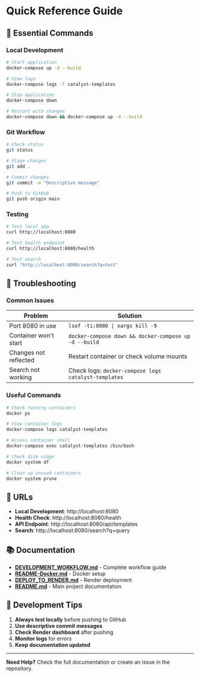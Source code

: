 # Quick Reference Guide

## 🚀 Essential Commands

### Local Development
```bash
# Start application
docker-compose up -d --build

# View logs
docker-compose logs -f catalyst-templates

# Stop application
docker-compose down

# Restart with changes
docker-compose down && docker-compose up -d --build
```

### Git Workflow
```bash
# Check status
git status

# Stage changes
git add .

# Commit changes
git commit -m "Descriptive message"

# Push to GitHub
git push origin main
```

### Testing
```bash
# Test local app
curl http://localhost:8080

# Test health endpoint
curl http://localhost:8080/health

# Test search
curl "http://localhost:8080/search?q=test"
```

## 🔧 Troubleshooting

### Common Issues
| Problem | Solution |
|---------|----------|
| Port 8080 in use | `lsof -ti:8080 \| xargs kill -9` |
| Container won't start | `docker-compose down && docker-compose up -d --build` |
| Changes not reflected | Restart container or check volume mounts |
| Search not working | Check logs: `docker-compose logs catalyst-templates` |

### Useful Commands
```bash
# Check running containers
docker ps

# View container logs
docker-compose logs catalyst-templates

# Access container shell
docker-compose exec catalyst-templates /bin/bash

# Check disk usage
docker system df

# Clean up unused containers
docker system prune
```

## 📱 URLs

- **Local Development**: http://localhost:8080
- **Health Check**: http://localhost:8080/health
- **API Endpoint**: http://localhost:8080/api/templates
- **Search**: http://localhost:8080/search?q=query

## 📚 Documentation

- **[DEVELOPMENT_WORKFLOW.md](DEVELOPMENT_WORKFLOW.md)** - Complete workflow guide
- **[README-Docker.md](README-Docker.md)** - Docker setup
- **[DEPLOY_TO_RENDER.md](DEPLOY_TO_RENDER.md)** - Render deployment
- **[README.md](README.md)** - Main project documentation

## 🎯 Development Tips

1. **Always test locally** before pushing to GitHub
2. **Use descriptive commit messages**
3. **Check Render dashboard** after pushing
4. **Monitor logs** for errors
5. **Keep documentation updated**

---

**Need Help?** Check the full documentation or create an issue in the repository.
